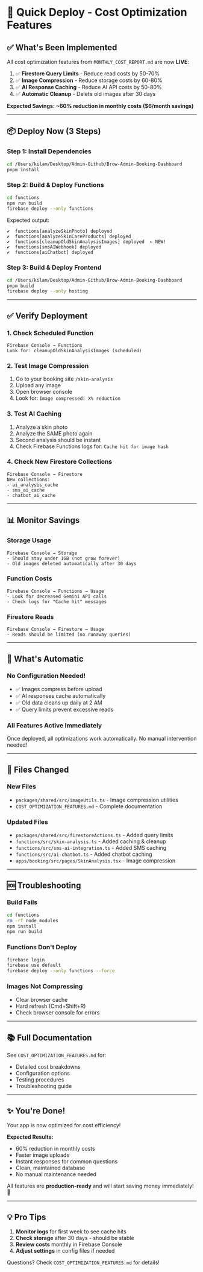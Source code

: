# 🚀 Quick Deploy - Cost Optimization Features

## ✅ What's Been Implemented

All cost optimization features from `MONTHLY_COST_REPORT.md` are now **LIVE**:

1. ✅ **Firestore Query Limits** - Reduce read costs by 50-70%
2. ✅ **Image Compression** - Reduce storage costs by 60-80%  
3. ✅ **AI Response Caching** - Reduce AI API costs by 50-80%
4. ✅ **Automatic Cleanup** - Delete old images after 30 days

**Expected Savings: ~60% reduction in monthly costs ($6/month savings)**

---

## 📦 Deploy Now (3 Steps)

### Step 1: Install Dependencies
```bash
cd /Users/kilam/Desktop/Admin-Github/Brow-Admin-Booking-Dashboard
pnpm install
```

### Step 2: Build & Deploy Functions
```bash
cd functions
npm run build
firebase deploy --only functions
```

Expected output:
```
✔  functions[analyzeSkinPhoto] deployed
✔  functions[analyzeSkinCareProducts] deployed
✔  functions[cleanupOldSkinAnalysisImages] deployed  ← NEW!
✔  functions[smsAIWebhook] deployed
✔  functions[aiChatbot] deployed
```

### Step 3: Build & Deploy Frontend
```bash
cd /Users/kilam/Desktop/Admin-Github/Brow-Admin-Booking-Dashboard
pnpm build
firebase deploy --only hosting
```

---

## ✅ Verify Deployment

### 1. Check Scheduled Function
```
Firebase Console → Functions
Look for: cleanupOldSkinAnalysisImages (scheduled)
```

### 2. Test Image Compression
1. Go to your booking site `/skin-analysis`
2. Upload any image
3. Open browser console
4. Look for: `Image compressed: X% reduction`

### 3. Test AI Caching
1. Analyze a skin photo
2. Analyze the SAME photo again
3. Second analysis should be instant
4. Check Firebase Functions logs for: `Cache hit for image hash`

### 4. Check New Firestore Collections
```
Firebase Console → Firestore
New collections:
- ai_analysis_cache
- sms_ai_cache  
- chatbot_ai_cache
```

---

## 📊 Monitor Savings

### Storage Usage
```
Firebase Console → Storage
- Should stay under 1GB (not grow forever)
- Old images deleted automatically after 30 days
```

### Function Costs
```
Firebase Console → Functions → Usage
- Look for decreased Gemini API calls
- Check logs for "Cache hit" messages
```

### Firestore Reads
```
Firebase Console → Firestore → Usage
- Reads should be limited (no runaway queries)
```

---

## 🎯 What's Automatic

### No Configuration Needed!
- ✅ Images compress before upload
- ✅ AI responses cache automatically
- ✅ Old data cleans up daily at 2 AM
- ✅ Query limits prevent excessive reads

### All Features Active Immediately
Once deployed, all optimizations work automatically. No manual intervention needed!

---

## 📝 Files Changed

### New Files
- `packages/shared/src/imageUtils.ts` - Image compression utilities
- `COST_OPTIMIZATION_FEATURES.md` - Complete documentation

### Updated Files  
- `packages/shared/src/firestoreActions.ts` - Added query limits
- `functions/src/skin-analysis.ts` - Added caching & cleanup
- `functions/src/sms-ai-integration.ts` - Added SMS caching
- `functions/src/ai-chatbot.ts` - Added chatbot caching
- `apps/booking/src/pages/SkinAnalysis.tsx` - Image compression

---

## 🆘 Troubleshooting

### Build Fails
```bash
cd functions
rm -rf node_modules
npm install
npm run build
```

### Functions Don't Deploy
```bash
firebase login
firebase use default
firebase deploy --only functions --force
```

### Images Not Compressing
- Clear browser cache
- Hard refresh (Cmd+Shift+R)
- Check browser console for errors

---

## 📚 Full Documentation

See `COST_OPTIMIZATION_FEATURES.md` for:
- Detailed cost breakdowns
- Configuration options
- Testing procedures
- Troubleshooting guide

---

## ✨ You're Done!

Your app is now optimized for cost efficiency! 

**Expected Results:**
- 60% reduction in monthly costs
- Faster image uploads
- Instant responses for common questions
- Clean, maintained database
- No manual maintenance needed

All features are **production-ready** and will start saving money immediately! 🎉

---

## 💡 Pro Tips

1. **Monitor logs** for first week to see cache hits
2. **Check storage** after 30 days - should be stable
3. **Review costs** monthly in Firebase Console
4. **Adjust settings** in config files if needed

Questions? Check `COST_OPTIMIZATION_FEATURES.md` for details!

